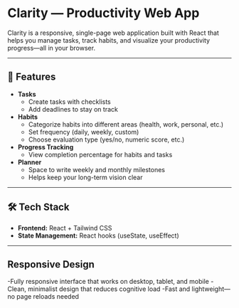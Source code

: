 # Clarity — Productivity Web App

Clarity is a responsive, single-page web application built with React that helps you manage tasks, track habits, and visualize your productivity progress—all in your browser.

---

## 🚀 Features
- **Tasks**
  - Create tasks with checklists
  - Add deadlines to stay on track
- **Habits**
  - Categorize habits into different areas (health, work, personal, etc.)
  - Set frequency (daily, weekly, custom)
  - Choose evaluation type (yes/no, numeric score, etc.)
- **Progress Tracking**
  - View completion percentage for habits and tasks
- **Planner**
  - Space to write weekly and monthly milestones
  - Helps keep your long-term vision clear

---

## 🛠️ Tech Stack
- **Frontend:** React + Tailwind CSS
- **State Management:** React hooks (useState, useEffect)  
---

## Responsive Design
-Fully responsive interface that works on desktop, tablet, and mobile
-Clean, minimalist design that reduces cognitive load
-Fast and lightweight—no page reloads needed

